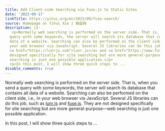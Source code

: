 ```yaml
---
title: Add Client-side Searching via Fuse.js to Static Sites
date: '2023-09-17'
linkTitle: https://yihui.org/en/2023/09/fuse-search/
source: Homepage on Yihui Xie | 谢益辉
description: |2-
   <p>Normally web searching is performed on the server side. That is, when you send a
  query with some keywords, the server will search its database that contains all
  data of a website. Searching can also be performed on the client side, i.e., in
  your web browser via JavaScript. Several JS libraries can do this job, such as
  <a href="https://lunrjs.com">lunr.js</a> and <a href="https://www.fusejs.io">fuse.js</a>. They are not
  designed specifically for site searching but are more general-purpose&mdash;web
  searching is just one possible application.</p>
  <p>In this post, I will show three quick steps to ...
disable_comments: true
---
```

 <p>Normally web searching is performed on the server side. That is, when you send a
query with some keywords, the server will search its database that contains all
data of a website. Searching can also be performed on the client side, i.e., in
your web browser via JavaScript. Several JS libraries can do this job, such as
<a href="https://lunrjs.com">lunr.js</a> and <a href="https://www.fusejs.io">fuse.js</a>. They are not
designed specifically for site searching but are more general-purpose&mdash;web
searching is just one possible application.</p>
<p>In this post, I will show three quick steps to ...